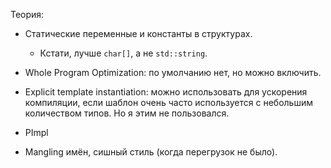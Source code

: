 Теория:

* Статические переменные и константы в структурах.
  * Кстати, лучше `char[]`, а не `std::string`.

* Whole Program Optimization: по умолчанию нет, но можно включить.
* Explicit template instantiation: можно использовать для ускорения компиляции, если шаблон очень часто используется с небольшим количеством типов. Но я этим не пользовался.
* PImpl
* Mangling имён, сишный стиль (когда перегрузок не было).
